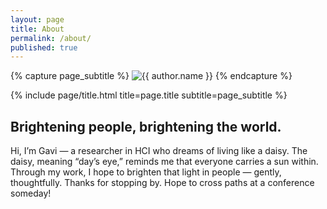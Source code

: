 ```yaml
---
layout: page
title: About
permalink: /about/
published: true
---
```


<div class="page" markdown="1">

{% capture page_subtitle %}
<img
    class="me"
    alt="{{ author.name }}"
    src="{{ site.author.photo | relative_url }}"
    srcset="{{ site.author.photo2x | relative_url }} 2x"
/>
{% endcapture %}

{% include page/title.html title=page.title subtitle=page_subtitle %}

## Brightening people, brightening the world.

Hi, I’m Gavi — a researcher in HCI who dreams of living like a daisy.
The daisy, meaning “day’s eye,” reminds me that everyone carries a sun within.
Through my work, I hope to brighten that light in people — gently, thoughtfully.
Thanks for stopping by. Hope to cross paths at a conference someday!



</div>
